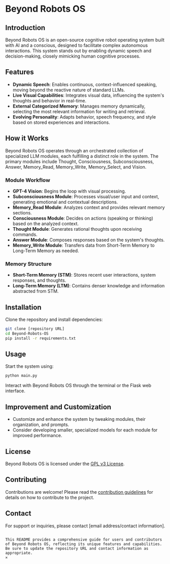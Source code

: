 # Beyond Robots OS

## Introduction
Beyond Robots OS is an open-source cognitive robot operating system built with AI and a conscious, designed to facilitate complex autonomous interactions. This system stands out by enabling dynamic speech and decision-making, closely mimicking human cognitive processes.

## Features
- **Dynamic Speech**: Enables continuous, context-influenced speaking, moving beyond the reactive nature of standard LLMs.
- **Live Visual Capabilities**: Integrates visual data, influencing the system's thoughts and behavior in real-time.
- **External Categorized Memory**: Manages memory dynamically, selecting the most relevant information for writing and retrieval.
- **Evolving Personality**: Adapts behavior, speech frequency, and style based on stored experiences and interactions.

## How it Works
Beyond Robots OS operates through an orchestrated collection of specialized LLM modules, each fulfilling a distinct role in the system. The primary modules include Thought, Consciousness, Subconsciousness, Answer, Memory_Read, Memory_Write, Memory_Select, and Vision.

### Module Workflow
- **GPT-4 Vision**: Begins the loop with visual processing.
- **Subconsciousness Module**: Processes visual/user input and context, generating emotional and contextual descriptions.
- **Memory_Read Module**: Analyzes context and provides relevant memory sections.
- **Consciousness Module**: Decides on actions (speaking or thinking) based on the analyzed context.
- **Thought Module**: Generates rational thoughts upon receiving commands.
- **Answer Module**: Composes responses based on the system's thoughts.
- **Memory_Write Module**: Transfers data from Short-Term Memory to Long-Term Memory as needed.

### Memory Structure
- **Short-Term Memory (STM)**: Stores recent user interactions, system responses, and thoughts.
- **Long-Term Memory (LTM)**: Contains denser knowledge and information abstracted from STM.

## Installation
Clone the repository and install dependencies:

```bash
git clone [repository URL]
cd Beyond-Robots-OS
pip install -r requirements.txt
```

## Usage
Start the system using:
```bash
python main.py
```
Interact with Beyond Robots OS through the terminal or the Flask web interface.

## Improvement and Customization
- Customize and enhance the system by tweaking modules, their organization, and prompts.
- Consider developing smaller, specialized models for each module for improved performance.

## License
Beyond Robots OS is licensed under the [GPL v3 License](LICENSE.md).

## Contributing
Contributions are welcome! Please read the [contribution guidelines](CONTRIBUTING.md) for details on how to contribute to the project.

## Contact
For support or inquiries, please contact [email address/contact information].
```

This README provides a comprehensive guide for users and contributors of Beyond Robots OS, reflecting its unique features and capabilities. Be sure to update the repository URL and contact information as appropriate.
✕